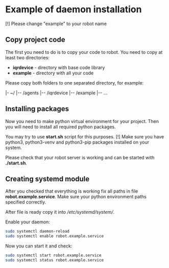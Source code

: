# Example of daemon installation

[!] Please change "example" to your robot name

## Copy project code

The first you need to do is to copy your code to robot.
You need to copy at least two directories:

* **iqrdevice** - directory with base code library
* **example** - directory with all your code

Please copy both folders to one separated directory, for example:

|- ~/
    |-- /agents
        |-- /iqrdevice
        |-- /example
    |-- ...

## Installing packages

Now you need to make python virtual environment for your project.
Then you will need to install all required python packages.

You may try to use **start.sh** script for this purposes.
[!] Make sure you have python3, python3-venv and python3-pip packages installed on your system.

Please check that your robot server is working and can be started with **./start.sh**.

## Creating systemd module

After you checked that everything is working fix all paths in file **robot.example.service**.
Make sure your python environment paths specified correctly.

After file is ready copy it into */etc/systemd/system/*.

Enable your daemon:

```bash
sudo systemctl daemon-reload
sudo systemctl enable robot.example.service
```

Now you can start it and check:

```bash
sudo systemctl start robot.example.service
sudo systemctl status robot.example.service
```